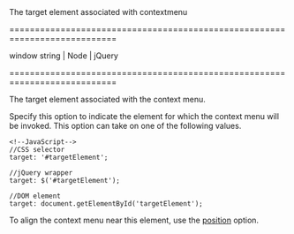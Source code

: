 <!--**
/*-------------------------------------------
    Auto-generated file. Do not modify.
-------------------------------------------

**-->
<!--d-->The target element associated with contextmenu<!--/d-->
===========================================================================
<!--default-->window<!--/default-->
<!--type-->string | Node | jQuery<!--/type-->
===========================================================================

<!--shortDescription-->
The target element associated with the context menu.
<!--/shortDescription-->

<!--fullDescription-->
Specify this option to indicate the element for which the context menu will be invoked. This option can take on one of the following values.

    <!--JavaScript-->
    //CSS selector
    target: '#targetElement';
 
    //jQuery wrapper
    target: $('#targetElement');
 
    //DOM element
    target: document.getElementById('targetElement');

To align the context menu near this element, use the [position](/Documentation/ApiReference/UI_Widgets/dxContextMenu/Configuration/#position) option.


<!--/fullDescription-->